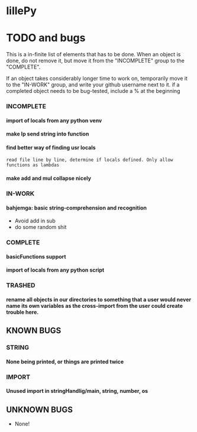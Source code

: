 # lillePy

# TODO and bugs
This is a in-finite list of elements that has to be done.
When an object is done, do not remove it, but move it from
the "INCOMPLETE" group to the "COMPLETE".

If an object takes considerably longer time to work on,
temporarily move it to the "IN-WORK" group, and write your
github username next to it.
if a completed object needs to be bug-tested, include a % at the beginning

### INCOMPLETE
  #### import of locals from any python venv
  #### make lp send string into function
  #### find better way of finding usr locals
    read file line by line, determine if locals defined. Only allow functions as lambdas
  #### make add and mul collapse nicely
### IN-WORK
  #### bahjemga: basic string-comprehension and recognition
  - Avoid add in sub
  - do some random shit
### COMPLETE
  #### basicFunctions support
  #### import of locals from any python script
### TRASHED
  #### rename all objects in our directories to something that a user would never name its own variables as the cross-import from the user could create trouble here.

## KNOWN BUGS

### STRING
  #### None being printed, or things are printed twice
### IMPORT
  #### Unused import in stringHandlig/main, string, number, os

## UNKNOWN BUGS
  - None!
